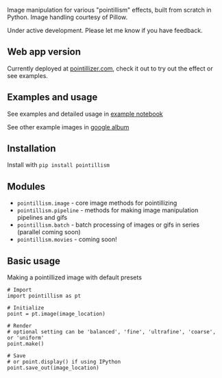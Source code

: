 Image manipulation for various "pointillism" effects, built from scratch in Python. Image handling courtesy of Pillow. 

Under active development. Please let me know if you have feedback.

## Web app version
Currently deployed at [pointillizer.com](http://www.pointillizer.com), check it out to try out the effect or see examples.

## Examples and usage
See examples and detailed usage in [example notebook](https://github.com/tsennott/pointillism/blob/master/Pointillism%20Example%20Usage.ipynb)

See other example images in [google album](https://photos.app.goo.gl/Dv6IObEJnsxKI3bn1)

## Installation
Install with `pip install pointillism`

## Modules
* `pointillism.image` - core image methods for pointillizing
* `pointillism.pipeline` - methods for making image manipulation pipelines and gifs
* `pointillism.batch` - batch processing of images or gifs in series (parallel coming soon)
* `pointillism.movies` - coming soon!

## Basic usage
Making a pointillized image with default presets 
```
# Import 
import pointillism as pt

# Initialize
point = pt.image(image_location)

# Render
# optional setting can be 'balanced', 'fine', 'ultrafine', 'coarse', or 'uniform'
point.make() 

# Save
# or point.display() if using IPython
point.save_out(image_location) 
```

